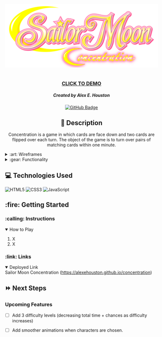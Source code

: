 <div id="header" align="center">
    <img src="img/logo.png" width="800">
</div>

<div id="description" align="center">

#

### [CLICK TO DEMO](https://alexehouston.github.io/concentration/)

##### Created by Alex E. Houston

[![GitHub Badge](https://img.shields.io/github/followers/alexehouston?label=Follow&style=social)](https://www.github.com/alexehouston/)

## :pencil: Description

Concentration is a game in which cards are face down and
two cards are flipped over each turn. The object of the game
is to turn over pairs of matching cards within one minute.

</div>

<details>
    <summary>:art: Wireframes</summary>
        <img src="pseudocode/wireframe.jpg" width="700">
</details>

<details>
    <summary>:gear: Functionality</summary>
        <h3 align="center">Home Page</h3>
        ![ScreenShot](/screenshots/home-screen.jpg)
        <h3 align="center">Starter Board</h3>
        ![ScreenShot](/screenshots/before-screen.jpg)
        <h3 align="center">Complete Board</h3>
        ![ScreenShot](/screenshots/after-screen.jpg)
        <h3 align="center">Win Page</h3>
        ![ScreenShot](/screenshots/win-screen.jpg)
        <h3 align="center">Lose Page</h3>
        ![ScreenShot](/screenshots/lose-screen.jpg)
</details>

## :computer: Technologies Used

![HTML5](https://img.shields.io/badge/-HTML5-05122A?style=flat&logo=html5)
![CSS3](https://img.shields.io/badge/-CSS-05122A?style=flat&logo=css3)
![JavaScript](https://img.shields.io/badge/-JavaScript-05122A?style=flat&logo=javascript)


<h2>:fire: Getting Started</h2>

<h3>:calling: Instructions</h3>
<details open>
  <summary>How to Play</summary>
  <ol>
    <li>
      X
    </li>
    <li>
      X
    </li>
  </ol>
</details>

<h3>:link: Links</h3>

<details open>
  <summary>Deployed Link</summary>
  Sailor Moon Concentration (<a href="https://alexehouston.github.io/concentration">https://alexehouston.github.io/concentration</a>)
</details>

## :fast_forward: Next Steps

### Upcoming Features

- [ ] Add 3 difficulty levels (decreasing total time + chances as difficulty increases)

- [ ] Add smoother animations when characters are chosen.